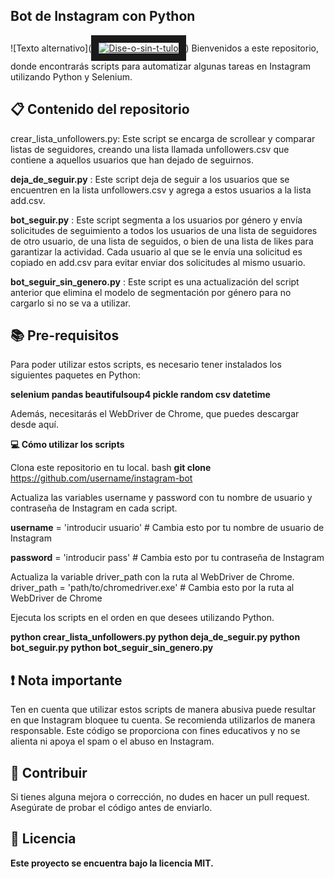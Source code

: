 ## **Bot de Instagram con Python**
![Texto alternativo](<a href='https://postimg.cc/MvPmJ4G6' target='_blank'><img src='https://i.postimg.cc/MvPmJ4G6/Dise-o-sin-t-tulo.png' border='12' alt='Dise-o-sin-t-tulo'/></a>)
Bienvenidos a este repositorio, donde encontrarás scripts para automatizar algunas tareas en Instagram utilizando Python y Selenium.

## 📋 **Contenido del repositorio**
crear_lista_unfollowers.py: Este script se encarga de scrollear y comparar listas de seguidores, creando una lista llamada unfollowers.csv que contiene a aquellos usuarios que han dejado de seguirnos.

**deja_de_seguir.py** : Este script deja de seguir a los usuarios que se encuentren en la lista unfollowers.csv y agrega a estos usuarios a la lista add.csv.

**bot_seguir.py** : Este script segmenta a los usuarios por género y envía solicitudes de seguimiento a todos los usuarios de una lista de seguidores de otro usuario, de una lista de seguidos, o bien de una lista de likes para garantizar la actividad. Cada usuario al que se le envía una solicitud es copiado en add.csv para evitar enviar dos solicitudes al mismo usuario.

**bot_seguir_sin_genero.py** : Este script es una actualización del script anterior que elimina el modelo de segmentación por género para no cargarlo si no se va a utilizar.

## 📚 **Pre-requisitos**
Para poder utilizar estos scripts, es necesario tener instalados los siguientes paquetes en Python:

**selenium
pandas
beautifulsoup4
pickle
random
csv
datetime**

Además, necesitarás el WebDriver de Chrome, que puedes descargar desde aquí.

**💻 Cómo utilizar los scripts**

Clona este repositorio en tu local.
bash
**git clone** https://github.com/username/instagram-bot

Actualiza las variables username y password con tu nombre de usuario y contraseña de Instagram en cada script.

**username** = 'introducir usuario'  # Cambia esto por tu nombre de usuario de Instagram

**password** = 'introducir pass'  # Cambia esto por tu contraseña de Instagram

Actualiza la variable driver_path con la ruta al WebDriver de Chrome.
driver_path = 'path/to/chromedriver.exe'  # Cambia esto por la ruta al WebDriver de Chrome

Ejecuta los scripts en el orden en que desees utilizando Python.

**python crear_lista_unfollowers.py
python deja_de_seguir.py
python bot_seguir.py
python bot_seguir_sin_genero.py**


## ❗ **Nota importante**
Ten en cuenta que utilizar estos scripts de manera abusiva puede resultar en que Instagram bloquee tu cuenta. Se recomienda utilizarlos de manera responsable. Este código se proporciona con fines educativos y no se alienta ni apoya el spam o el abuso en Instagram.

## 🎯 **Contribuir**
Si tienes alguna mejora o corrección, no dudes en hacer un pull request. Asegúrate de probar el código antes de enviarlo.

## **📜 Licencia**
**Este proyecto se encuentra bajo la licencia MIT.**
